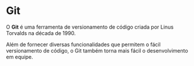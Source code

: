 # Git

O **Git** é uma ferramenta de versionamento de código criada por Linus Torvalds na década de 1990.

Além de fornecer diversas funcionalidades que permitem o fácil versionamento de código, o Git também torna mais fácil o desenvolvimento em equipe.